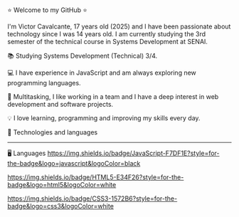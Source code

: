   ⭐ Welcome to my GitHub ⭐

I'm Victor Cavalcante, 17 years old (2025) and I have been passionate about technology since I was 14 years old. I am currently studying the 3rd semester of the technical course in Systems Development at SENAI.

📚 Studying Systems Development (Technical) 3/4.

💻 I have experience in JavaScript and am always exploring new programming languages.

🤹 Multitasking, I like working in a team and I have a deep interest in web development and software projects.

💡 I love learning, programming and improving my skills every day.


🚀 Technologies and languages
_____________________________________________________________________________________________________________________________________________________________________
🖥 Languages
https://img.shields.io/badge/JavaScript-F7DF1E?style=for-the-badge&logo=javascript&logoColor=black

https://img.shields.io/badge/HTML5-E34F26?style=for-the-badge&logo=html5&logoColor=white

https://img.shields.io/badge/CSS3-1572B6?style=for-the-badge&logo=css3&logoColor=white
